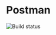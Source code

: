 # Postman
![Build status](https://github.com/OksanaNen/Postman/actions/workflows/blank.yml/badge.svg)
